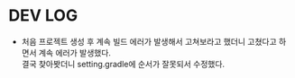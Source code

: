 # DEV LOG

- 처음 프로젝트 생성 후 계속 빌드 에러가 발생해서 고쳐보라고 했더니 고쳤다고 하면서 계속 에러가 발생했다.  
  결국 찾아봣더니 setting.gradle에 순서가 잘못되서 수정했다.